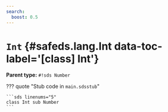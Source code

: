 ```yaml
---
search:
  boost: 0.5
---
```


# <code class="doc-symbol doc-symbol-class"></code> `Int` {#safeds.lang.Int data-toc-label='[class] Int'}

**Parent type:** `#!sds Number`

??? quote "Stub code in `main.sdsstub`"

    ```sds linenums="5"
    class Int sub Number
    ```
